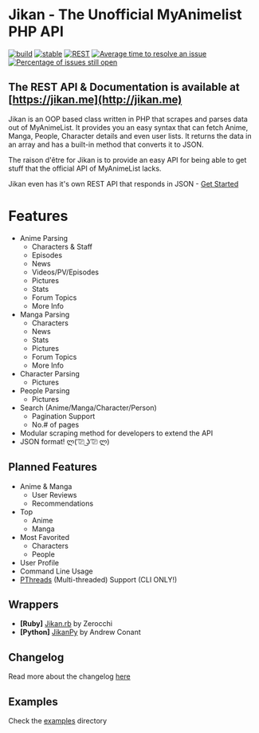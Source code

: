 # Jikan - The Unofficial MyAnimelist PHP API
[![build](https://travis-ci.org/jikan-me/jikan.svg?branch=master)](https://travis-ci.org/jikan-me/jikan?branch=master) [![stable](https://img.shields.io/badge/stable-1.9.0-blue.svg?style=flat)]() [![REST](https://img.shields.io/badge/REST-1.7.1-brightgreen.svg?style=flat)](https://jikan.me) [![Average time to resolve an issue](http://isitmaintained.com/badge/resolution/jikan-me/jikan.svg)](http://isitmaintained.com/project/jikan-me/jikan "Average time to resolve an issue") [![Percentage of issues still open](http://isitmaintained.com/badge/open/jikan-me/jikan.svg)](http://isitmaintained.com/project/jikan-me/jikan "Percentage of issues still open")

## The REST API & Documentation is available at [https://jikan.me](http://jikan.me)

Jikan is an OOP based class written in PHP that scrapes and parses data out of MyAnimeList. It provides you an easy syntax that can fetch Anime, Manga, People, Character details and even user lists. It returns the data in an array and has a built-in method that converts it to JSON.

The raison d'être for Jikan is to provide an easy API for being able to get stuff that the official API of MyAnimeList lacks.

Jikan even has it's own REST API that responds in JSON - [Get Started](http://jikan.me)


# Features
- Anime Parsing
    - Characters & Staff
    - Episodes
    - News
    - Videos/PV/Episodes
    - Pictures
    - Stats
    - Forum Topics
    - More Info
- Manga Parsing
    - Characters
    - News
    - Stats
    - Pictures
    - Forum Topics
    - More Info
- Character Parsing
    - Pictures
- People Parsing
    - Pictures
- Search (Anime/Manga/Character/Person)
    - Pagination Support
    - No.# of pages
- Modular scraping method for developers to extend the API
- JSON format! ლ( ͡⎚ ͜ʖ ͡⎚ ლ)

## Planned Features
- Anime & Manga
    - User Reviews
    - Recommendations
- Top
    - Anime
    - Manga
- Most Favorited
    - Characters
    - People
- User Profile
- Command Line Usage
- [PThreads](https://github.com/krakjoe/pthreads) (Multi-threaded) Support (CLI ONLY!)

## Wrappers
- **[Ruby]** [Jikan.rb](https://github.com/Zerocchi/jikan.rb) by Zerocchi
- **[Python]** [JikanPy](https://github.com/AWConant/jikanpy) by Andrew Conant

## Changelog
Read more about the changelog [here](https://github.com/jikan-me/jikan/tree/master/changelog.md)

## Examples
Check the [examples](https://github.com/jikan-me/jikan/tree/master/examples) directory



